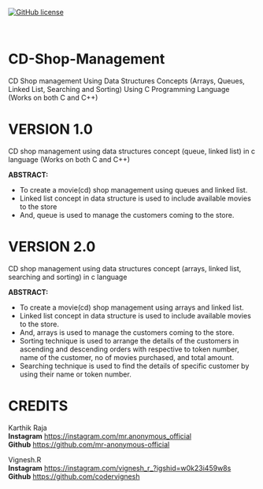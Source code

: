 [![GitHub license](https://img.shields.io/github/license/mr-anonymous-official/CD-Shop-Management?style=plastic)](https://github.com/mr-anonymous-official/CD-Shop-Management/blob/master/LICENSE)

<br/>


# CD-Shop-Management
CD Shop management Using Data Structures Concepts (Arrays, Queues, Linked List, Searching and Sorting) Using C Programming Language<br/>
(Works on both C and C++)

# VERSION 1.0
CD shop management using data structures concept (queue, linked list) in c language (Works on both C and C++)

**ABSTRACT:**<br/>
*	To create a movie(cd) shop management using queues and linked list.<br/>
*	Linked list concept in data structure is used to include available movies to the store<br/>
*	And, queue is used to manage the customers coming to the store.<br/>


# VERSION 2.0
CD shop management using data structures concept (arrays, linked list, searching and sorting) in c language

**ABSTRACT:**<br/>
*	To create a movie(cd) shop management using arrays and linked list.<br/>
*	Linked list concept in data structure is used to include available movies to the store. <br/>
*	And, arrays is used to manage the customers coming to the store.<br/>
*	Sorting technique is used to arrange the details of the customers in ascending and descending orders with respective to token number,    name of the customer, no of movies purchased, and total amount. <br/>
*	Searching technique is used to find the details of specific customer by using their name or token number. <br/>


# CREDITS  
Karthik Raja <br/>
**Instagram**  https://instagram.com/mr.anonymous_official  <br/>
**Github**      https://github.com/mr-anonymous-official <br/>

Vignesh.R <br/>
**Instagram**  https://instagram.com/vignesh_r_?igshid=w0k23i459w8s <br/>
**Github**      https://github.com/codervignesh <br/>

